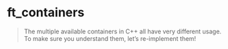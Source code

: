 # ft_containers
>The multiple available containers in C++ all have very different usage. To make sure you understand them, let’s re-implement them!
